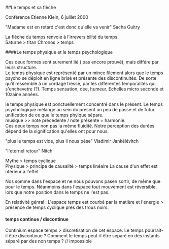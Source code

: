 ##Le temps et sa flèche 

Conférence Etienne Klein, 6 juillet 2000 

"Madame est en retard c'est donc qu'elle va venir" Sacha Guitry 

La flèche du temps renvoie à l'irreversibilité du temps.  
Saturne > titan Chronos > temps  

####Le temps physique et le temps psychologique 

Ces deux formes sont surement lié ( pas encore prouvé), mais différe par leurs structure.   
Le temps physique est représenté par un mince filement alors que le temps psycho se déploit en ligne brisé et présente des discontinuités. De sorte qu'il ressemble à un cordage tressé, par les différentes temporalités qui s'enchevetre (?). 
Temps sensation, dée, humeur. Echelles micro seconde et 10zaine années. 

le temps physique est ponctuellement concentré dans le présent. Le temps psychologique mélange au sein du présent un peu de passé et de futur.  unification de ce que le temps phyique sépare.   
musique >> note précédente / note présente = harmonie.   
Ces deux temps non pas la même fluidité. Notre perception des durées dépend de la signification qu'elles ont pour nous. 

"plus le temps est vide, plus il nous pése" 
	Vladimir Jankélévitch


"l'eternel retour"
	Nitch

Mythe > temps cyclique   
Physique > principe de causalité > temps linéaire 
	La cause d'un effet est ntérieur à l'effet

Nos somme dans l'espace et ne nous pouvons pasen sortir, de même que pour le temps. Néanmoins dans l'espace tout mouvement est réversible, lors que notre position dans le temps ne l'est pas. 

En relativité génral : L'espace temps est courbé par la matière et l'energie > présence de temps cyclique près des trous noirs.


#### temps continue / discontinue 

Continium espace temps > discretisation de cet espace. 
Le temps pourrait-il être discontinue ? Comment le temps peut-il être séparé en des instants séparé par des non temps ? // impossible 


